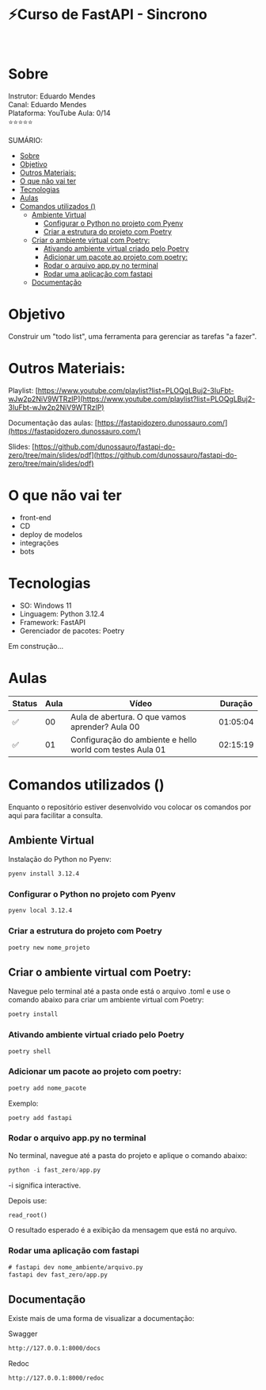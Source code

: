 <h1>⚡Curso de FastAPI - Sincrono</h1>

<br>


# Sobre
Instrutor: Eduardo Mendes<br />
Canal: Eduardo Mendes <br />
Plataforma: YouTube
Aula: 0/14<br />
⭐⭐⭐⭐⭐<br />

SUMÁRIO:
- [Sobre](#sobre)
- [Objetivo](#objetivo)
- [Outros Materiais:](#outros-materiais)
- [O que não vai ter](#o-que-não-vai-ter)
- [Tecnologias](#tecnologias)
- [Aulas](#aulas)
- [Comandos utilizados ()](#comandos-utilizados-)
  - [Ambiente Virtual](#ambiente-virtual)
    - [Configurar o Python no projeto com Pyenv](#configurar-o-python-no-projeto-com-pyenv)
    - [Criar a estrutura do projeto com Poetry](#criar-a-estrutura-do-projeto-com-poetry)
  - [Criar o ambiente virtual com Poetry:](#criar-o-ambiente-virtual-com-poetry)
    - [Ativando ambiente virtual criado pelo Poetry](#ativando-ambiente-virtual-criado-pelo-poetry)
    - [Adicionar um pacote ao projeto com poetry:](#adicionar-um-pacote-ao-projeto-com-poetry)
    - [Rodar o arquivo app.py no terminal](#rodar-o-arquivo-apppy-no-terminal)
    - [Rodar uma aplicação com fastapi](#rodar-uma-aplicação-com-fastapi)
  - [Documentação](#documentação)


# Objetivo

Construir um "todo list", uma ferramenta para gerenciar as tarefas "a fazer".

# Outros Materiais:

Playlist: [https://www.youtube.com/playlist?list=PLOQgLBuj2-3IuFbt-wJw2p2NiV9WTRzIP](https://www.youtube.com/playlist?list=PLOQgLBuj2-3IuFbt-wJw2p2NiV9WTRzIP)

Documentação das aulas: [https://fastapidozero.dunossauro.com/](https://fastapidozero.dunossauro.com/)

Slides: [https://github.com/dunossauro/fastapi-do-zero/tree/main/slides/pdf](https://github.com/dunossauro/fastapi-do-zero/tree/main/slides/pdf)


# O que não vai ter

* front-end
* CD
* deploy de modelos
* integrações
* bots

# Tecnologias
* SO: Windows 11
* Linguagem: Python 3.12.4
* Framework: FastAPI
* Gerenciador de pacotes: Poetry

Em construção...

# Aulas
| Status | Aula  | Vídeo                                                   | Duração |
|--      |--     |--                                                       |--       |
|✅     | 00    | Aula de abertura. O que vamos aprender?  Aula 00         |01:05:04|
|✅     | 01   | Configuração do ambiente e hello world com testes Aula 01 |02:15:19 |


# Comandos utilizados ()

Enquanto o repositório estiver desenvolvido vou colocar os comandos por aqui para facilitar a consulta.

## Ambiente Virtual

Instalação do Python no Pyenv:
```txt
pyenv install 3.12.4
```

### Configurar o Python no projeto com Pyenv
```txt
pyenv local 3.12.4
```
### Criar a estrutura do projeto com Poetry
```txt
poetry new nome_projeto
```

## Criar o ambiente virtual com Poetry:
Navegue pelo terminal até a pasta onde está o arquivo .toml e use o comando abaixo para criar um ambiente virtual com Poetry:
```txt
poetry install
```
### Ativando ambiente virtual criado pelo Poetry
```txt
poetry shell
```
### Adicionar um pacote ao projeto com poetry:
```txt
poetry add nome_pacote
```
Exemplo:
```txt
poetry add fastapi
```
### Rodar o arquivo app.py no terminal
No terminal, navegue até a pasta do projeto e aplique o comando abaixo:
```py
python -i fast_zero/app.py
```
-i significa interactive.

Depois use:
```py
read_root()
```
O resultado esperado é a exibição da mensagem que está no arquivo.

### Rodar uma aplicação com fastapi
```txt
# fastapi dev nome_ambiente/arquivo.py
fastapi dev fast_zero/app.py
```

## Documentação
Existe mais de uma forma de visualizar a documentação:

Swagger
```txt
http://127.0.0.1:8000/docs
```
Redoc
```txt
http://127.0.0.1:8000/redoc
```
